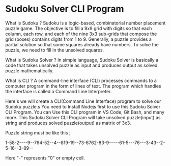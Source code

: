 # Sudoku Solver CLI Program

What is Sudoku ?
Sudoku is a logic-based, combinatorial number placement puzzle game. The objective is to fill a 9x9 grid with digits so that each column, each row, and each of  the nine 3x3 sub-grids that compose the grid (boxes) contains digits from 1 to 9.
Generally, a puzzle provides a partial solution so that some squares already have numbers. To solve the puzzle, we need to fill in the unsolved squares.

What is Sudoku Solver ?
In simple language, Sudoku Solver is basically a code that takes unsolved puzzle as input and produces output as solved puzzle mathematically.

What is CLI ?
A command-line interface (CLI) processes commands to a computer program in the form of lines of text. The program which handles the interface is called a Command Line Interpreter.

Here's we will create a CLI(Command Line Interface) program to solve our Sudoku puzzle.s You need to Install Nodejs first to use this Sudoku Solver CLI Program. You can Use this CLI program in VS Code, Git Bash, and many more.
This Sudoku Solver CLI Program will take unsolved puzzle(input) as string and produces solved puzzle(output) as matrix of 3x3.

 Puzzle string must be like this  ;
 
 1-58-2----9--764-52--4--819-19--73-6762-83-9-----61-5---76---3-43--2-5-16--3-89--
 
 Here "-" represents "0" or empty cell.